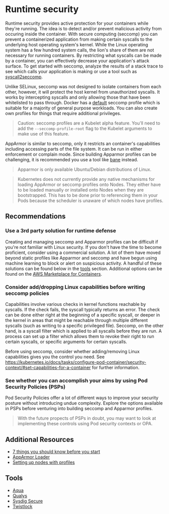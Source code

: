 # Runtime security 
Runtime security provides active protection for your containers while they're running.  The idea is to detect and/or prevent malicious activity from occuring inside the container. With secure computing (seccomp) you can prevent a containerized application from making certain syscalls to the underlying host operating system's kernel. While the Linux operating system has a few hundred system calls, the lion's share of them are not necessary for running containers. By restricting what syscalls can be made by a container, you can effectively decrease your application's attack surface. To get started with seccomp, analyze the results of a stack trace to see which calls your application is making or use a tool such as [syscall2seccomp](https://github.com/antitree/syscall2seccomp).

Unlike SELinux, seccomp was not designed to isolate containers from each other, however, it will protect the host kernel from unauthorized syscalls. It works by intercepting syscalls and only allowing those that have been whitelisted to pass through. Docker has a [default](https://github.com/moby/moby/blob/master/profiles/seccomp/default.json) seccomp profile which is suitable for a majority of general purpose workloads. You can also create own profiles for things that require additional privileges.

> Caution: seccomp profiles are a Kubelet alpha feature.  You'll need to add the `--seccomp-profile-root` flag to the Kubelet arguments to make use of this feature. 

AppArmor is similar to seccomp, only it restricts an container's capabilities including accessing parts of the file system. It can be run in either enforcement or complain mode. Since building Apparmor profiles can be challenging, it is recommended you use a tool like [bane](https://github.com/genuinetools/bane) instead. 

> Apparmor is only available Ubuntu/Debian distributions of Linux. 

> Kubernetes does not currently provide any native mechanisms for loading AppArmor or seccomp profiles onto Nodes.  They either have to be loaded manually or installed onto Nodes when they are bootstrapped.  This has to be done prior to referencing them in your Pods because the scheduler is unaware of which nodes have profiles. 

## Recommendations
### Use a 3rd party solution for runtime defense
Creating and managing seccomp and Apparmor profiles can be difficult if you're not familiar with Linux security.  If you don't have the time to become proficient, consider using a commercial solution.  A lot of them have moved beyond static profiles like Apparmor and seccomp and have begun using machine learning to block or alert on suspicious activity. A handful of these solutions can be found below in the [tools](##Tools) section. Additional options can be found on the [AWS Marketplace for Containers](https://aws.amazon.com/marketplace/features/containers).

### Consider add/dropping Linux capabilities before writing seccomp policies
Capabilities involve various checks in kernel functions reachable by syscalls. If the check fails, the syscall typically returns an error. The check can be done either right at the beginning of a specific syscall, or deeper in the kernel in areas that might be reachable through multiple different syscalls (such as writing to a specific privileged file).  Seccomp, on the other hand, is a syscall filter which is applied to all syscalls before they are run. A process can set up a filter which allows them to revoke their right to run certain syscalls, or specific arguments for certain syscalls. 

Before using seccomp, consider whether adding/removing Linux capabilities gives you the control you need. See https://kubernetes.io/docs/tasks/configure-pod-container/security-context/#set-capabilities-for-a-container for further information. 

### See whether you can accomplish your aims by using Pod Security Policies (PSPs)
Pod Security Policies offer a lot of different ways to improve your security posture without introducing undue complexity. Explore the options available in PSPs before venturing into building seccomp and Apparmor profiles. 
> With the future propects of PSPs in doubt, you may want to look at implementing these controls using Pod security contexts or OPA. 

## Additional Resources
+ [7 things you should know before you start](https://itnext.io/seccomp-in-kubernetes-part-i-7-things-you-should-know-before-you-even-start-97502ad6b6d6)
+ [AppArmor Loader](https://github.com/kubernetes/kubernetes/tree/master/test/images/apparmor-loader)
+ [Setting up nodes with profiles](https://kubernetes.io/docs/tutorials/clusters/apparmor/#setting-up-nodes-with-profiles)

## Tools
+ [Aqua](https://www.aquasec.com/products/aqua-cloud-native-security-platform/)
+ [Qualys](https://www.qualys.com/apps/container-security/)
+ [Sysdig Secure](https://sysdig.com/products/kubernetes-security/)
+ [Twistlock](https://www.twistlock.com/platform/runtime-defense/)